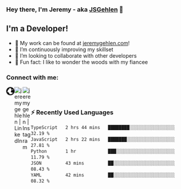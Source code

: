 ### Hey there, I'm Jeremy - aka [JSGehlen][website] 👋

## I'm a Developer! 
- 🔭  My work can be found at [jeremygehlen.com][website]!
- 🌱  I’m continuously improving my skillset
- 👯  I’m looking to collaborate with other developers
- 🌲  Fun fact: I like to wonder the woods with my fiancee

### Connect with me:

[<img align="left" alt="jeremygehlen.com" width="22px" src="https://raw.githubusercontent.com/iconic/open-iconic/master/svg/globe.svg" />][website]
[<img align="left" alt="jeremygehlen | LinkedIn" width="22px" src="https://simpleicons.org/icons/linkedin.svg" />][linkedin]
[<img align="left" alt="jeremygehlen | Instagram" width="22px" src="https://simpleicons.org/icons/instagram.svg" />][instagram]

<br />
<br />


### ⚡️ Recently Used Languages

<!--START_SECTION:waka-->
```text
TypeScript   2 hrs 44 mins   ████████░░░░░░░░░░░░░░░░░   32.19 % 
JavaScript   2 hrs 22 mins   ███████░░░░░░░░░░░░░░░░░░   27.81 % 
Python       1 hr            ███░░░░░░░░░░░░░░░░░░░░░░   11.79 % 
JSON         43 mins         ██░░░░░░░░░░░░░░░░░░░░░░░   08.43 % 
YAML         42 mins         ██░░░░░░░░░░░░░░░░░░░░░░░   08.32 % 
```
<!--END_SECTION:waka-->

[website]: https://jeremygehlen.com
[instagram]: https://www.instagram.com/jeremygehlen/
[linkedin]: https://www.linkedin.com/in/jeremy-gehlen/
